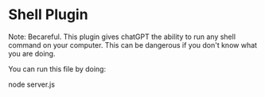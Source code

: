 # Shell Plugin

Note: Becareful. This plugin gives chatGPT the ability to run any shell command on your computer. This can be dangerous if you don't know what you are doing.

You can run this file by doing:

node server.js